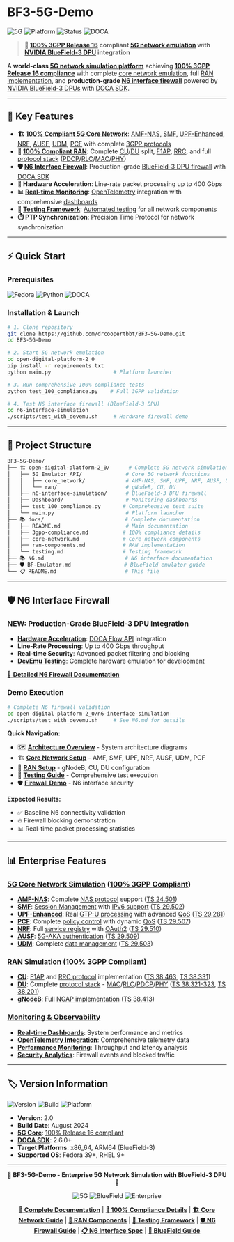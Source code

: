 # BF3-5G-Demo

![5G](https://img.shields.io/badge/5G%20Core-Network%20Emulator-blue.svg)
![Platform](https://img.shields.io/badge/platform-BlueField--3%20DPU-green.svg)
![Status](https://img.shields.io/badge/status-100%25%203GPP%20Compliant-gold.svg)
![DOCA](https://img.shields.io/badge/DOCA%20SDK-2.6.0+-orange.svg)

> **🎉 [100% 3GPP Release 16](docs/3gpp-compliance.md) compliant [5G network emulation](docs/README.md) with [NVIDIA BlueField-3 DPU](BF-Emulator.md) integration**

A **world-class [5G network simulation platform](docs/README.md)** achieving **[100% 3GPP Release 16 compliance](docs/3gpp-compliance.md)** with complete [core network emulation](docs/core-network.md), full [RAN implementation](docs/ran-components.md), and **production-grade [N6 interface firewall](N6.md)** powered by [NVIDIA BlueField-3 DPUs](BF-Emulator.md) with [DOCA SDK](open-digital-platform-2_0/n6-interface-simulation/README.md).

---

## 🚀 Key Features

- **🏗️ [100% Compliant 5G Core Network](docs/core-network.md)**: [AMF-NAS](open-digital-platform-2_0/5G_Emulator_API/core_network/amf_nas.py), [SMF](open-digital-platform-2_0/5G_Emulator_API/core_network/smf.py), [UPF-Enhanced](open-digital-platform-2_0/5G_Emulator_API/core_network/upf_enhanced.py), [NRF](open-digital-platform-2_0/5G_Emulator_API/core_network/nrf.py), [AUSF](open-digital-platform-2_0/5G_Emulator_API/core_network/ausf.py), [UDM](open-digital-platform-2_0/5G_Emulator_API/core_network/udm.py), [PCF](open-digital-platform-2_0/5G_Emulator_API/core_network/pcf.py) with complete [3GPP protocols](docs/3gpp-compliance.md)
- **📡 [100% Compliant RAN](docs/ran-components.md)**: Complete [CU](open-digital-platform-2_0/5G_Emulator_API/ran/cu.py)/[DU](open-digital-platform-2_0/5G_Emulator_API/ran/du.py) split, [F1AP](docs/ran-components.md#f1ap), [RRC](docs/ran-components.md#rrc), and full [protocol stack](docs/ran-components.md#protocol-stack) ([PDCP](docs/ran-components.md#pdcp)/[RLC](docs/ran-components.md#rlc)/[MAC](docs/ran-components.md#mac)/[PHY](docs/ran-components.md#phy))
- **🛡️ [N6 Interface Firewall](N6.md)**: Production-grade [BlueField-3 DPU firewall](open-digital-platform-2_0/n6-interface-simulation/README.md) with [DOCA SDK](BF-Emulator.md)
- **🔄 Hardware Acceleration**: Line-rate packet processing up to 400 Gbps
- **📊 [Real-time Monitoring](docs/testing.md#monitoring)**: [OpenTelemetry](open-digital-platform-2_0/Dashboard/README.md) integration with comprehensive [dashboards](open-digital-platform-2_0/Dashboard/)
- **🧪 [Testing Framework](docs/testing.md)**: [Automated testing](open-digital-platform-2_0/test_100_compliance.py) for all network components
- **⏱️ PTP Synchronization**: Precision Time Protocol for network synchronization

---

## ⚡ Quick Start

### Prerequisites
![Fedora](https://img.shields.io/badge/Fedora-39+-orange.svg)
![Python](https://img.shields.io/badge/Python-3.8+-blue.svg)
![DOCA](https://img.shields.io/badge/DOCA%20SDK-2.6.0+-green.svg)

### Installation & Launch
```bash
# 1. Clone repository
git clone https://github.com/drcoopertbbt/BF3-5G-Demo.git
cd BF3-5G-Demo

# 2. Start 5G network emulation
cd open-digital-platform-2_0
pip install -r requirements.txt
python main.py                    # Platform launcher

# 3. Run comprehensive 100% compliance tests
python test_100_compliance.py    # Full 3GPP validation

# 4. Test N6 interface firewall (BlueField-3 DPU)
cd n6-interface-simulation
./scripts/test_with_devemu.sh     # Hardware firewall demo
```

---

## 📁 Project Structure

```bash
BF3-5G-Demo/
├── 🏗️ open-digital-platform-2_0/      # Complete 5G network simulation
│   ├── 5G_Emulator_API/              # Core 5G network functions
│   │   ├── core_network/             # AMF-NAS, SMF, UPF, NRF, AUSF, UDM, PCF
│   │   └── ran/                      # gNodeB, CU, DU
│   ├── n6-interface-simulation/      # BlueField-3 DPU firewall
│   ├── Dashboard/                    # Monitoring dashboards
│   ├── test_100_compliance.py       # Comprehensive test suite
│   └── main.py                       # Platform launcher
├── 📚 docs/                          # Complete documentation
│   ├── README.md                     # Main documentation
│   ├── 3gpp-compliance.md           # 100% compliance details
│   ├── core-network.md              # Core network components
│   ├── ran-components.md            # RAN implementation
│   └── testing.md                   # Testing framework
├── 📚 N6.md                          # N6 interface documentation
├── 🛡️ BF-Emulator.md                 # BlueField emulator guide
└── 📋 README.md                      # This file
```

---

## 🛡️ N6 Interface Firewall

### NEW: Production-Grade BlueField-3 DPU Integration
- **[Hardware Acceleration](BF-Emulator.md#hardware-acceleration)**: [DOCA Flow API](open-digital-platform-2_0/n6-interface-simulation/README.md#doca-flow) integration
- **Line-Rate Processing**: Up to 400 Gbps throughput  
- **Real-time Security**: Advanced packet filtering and blocking
- **[DevEmu Testing](open-digital-platform-2_0/n6-interface-simulation/scripts/test_with_devemu.sh)**: Complete hardware emulation for development

[📖 **Detailed N6 Firewall Documentation**](open-digital-platform-2_0/n6-interface-simulation/README.md)

### Demo Execution
```bash
# Complete N6 firewall validation
cd open-digital-platform-2_0/n6-interface-simulation
./scripts/test_with_devemu.sh     # See N6.md for details
```

**Quick Navigation:**
- 🗺️ **[Architecture Overview](docs/README.md#architecture-overview)** - System architecture diagrams
- 🏗️ **[Core Network Setup](docs/core-network.md#quick-start)** - AMF, SMF, UPF, NRF, AUSF, UDM, PCF
- 📡 **[RAN Setup](docs/ran-components.md#quick-start)** - gNodeB, CU, DU configuration
- 🧪 **[Testing Guide](docs/testing.md#running-tests)** - Comprehensive test execution
- 🛡️ **[Firewall Demo](open-digital-platform-2_0/n6-interface-simulation/README.md#demo)** - N6 interface security

**Expected Results:**
- ✅ Baseline N6 connectivity validation
- 🔥 Firewall blocking demonstration  
- 📊 Real-time packet processing statistics

---

## 📊 Enterprise Features

### [5G Core Network Simulation](docs/core-network.md) ([100% 3GPP Compliant](docs/3gpp-compliance.md))
- **[AMF-NAS](open-digital-platform-2_0/5G_Emulator_API/core_network/amf_nas.py)**: Complete [NAS protocol](docs/core-network.md#amf-nas) support ([TS 24.501](docs/3gpp-compliance.md#ts-24501))
- **[SMF](open-digital-platform-2_0/5G_Emulator_API/core_network/smf.py)**: [Session Management](docs/core-network.md#smf) with [IPv6 support](docs/core-network.md#ipv6) ([TS 29.502](docs/3gpp-compliance.md#ts-29502))  
- **[UPF-Enhanced](open-digital-platform-2_0/5G_Emulator_API/core_network/upf_enhanced.py)**: Real [GTP-U processing](docs/core-network.md#gtp-u) with advanced [QoS](docs/core-network.md#qos) ([TS 29.281](docs/3gpp-compliance.md#ts-29281))
- **[PCF](open-digital-platform-2_0/5G_Emulator_API/core_network/pcf.py)**: Complete [policy control](docs/core-network.md#pcf) with dynamic [QoS](docs/core-network.md#qos) ([TS 29.507](docs/3gpp-compliance.md#ts-29507))
- **[NRF](open-digital-platform-2_0/5G_Emulator_API/core_network/nrf.py)**: Full [service registry](docs/core-network.md#nrf) with [OAuth2](docs/core-network.md#oauth2) ([TS 29.510](docs/3gpp-compliance.md#ts-29510))
- **[AUSF](open-digital-platform-2_0/5G_Emulator_API/core_network/ausf.py)**: [5G-AKA authentication](docs/core-network.md#ausf) ([TS 29.509](docs/3gpp-compliance.md#ts-29509))
- **[UDM](open-digital-platform-2_0/5G_Emulator_API/core_network/udm.py)**: Complete [data management](docs/core-network.md#udm) ([TS 29.503](docs/3gpp-compliance.md#ts-29503))

### [RAN Simulation](docs/ran-components.md) ([100% 3GPP Compliant](docs/3gpp-compliance.md))
- **[CU](open-digital-platform-2_0/5G_Emulator_API/ran/cu.py)**: [F1AP](docs/ran-components.md#f1ap) and [RRC protocol](docs/ran-components.md#rrc) implementation ([TS 38.463](docs/3gpp-compliance.md#ts-38463), [TS 38.331](docs/3gpp-compliance.md#ts-38331))
- **[DU](open-digital-platform-2_0/5G_Emulator_API/ran/du.py)**: Complete [protocol stack](docs/ran-components.md#protocol-stack) - [MAC](docs/ran-components.md#mac)/[RLC](docs/ran-components.md#rlc)/[PDCP](docs/ran-components.md#pdcp)/[PHY](docs/ran-components.md#phy) ([TS 38.321-323](docs/3gpp-compliance.md#ts-38321), [TS 38.201](docs/3gpp-compliance.md#ts-38201))
- **[gNodeB](open-digital-platform-2_0/5G_Emulator_API/ran/gnb.py)**: Full [NGAP implementation](docs/ran-components.md#ngap) ([TS 38.413](docs/3gpp-compliance.md#ts-38413))

### [Monitoring & Observability](docs/testing.md#monitoring)
- **[Real-time Dashboards](open-digital-platform-2_0/Dashboard/)**: System performance and metrics
- **[OpenTelemetry Integration](docs/testing.md#telemetry)**: Comprehensive telemetry data
- **[Performance Monitoring](docs/testing.md#performance)**: Throughput and latency analysis
- **[Security Analytics](open-digital-platform-2_0/n6-interface-simulation/README.md#monitoring)**: Firewall events and blocked traffic

---

## 🏷️ Version Information

![Version](https://img.shields.io/badge/version-2.0-blue.svg)
![Build](https://img.shields.io/badge/build-August%202024-green.svg)
![Platform](https://img.shields.io/badge/platform-Multi--Platform-orange.svg)

- **Version**: 2.0  
- **Build Date**: August 2024
- **[5G Core](docs/core-network.md)**: [100% Release 16 compliant](docs/3gpp-compliance.md)
- **[DOCA SDK](BF-Emulator.md)**: 2.6.0+
- **Target Platforms**: x86_64, ARM64 (BlueField-3)
- **Supported OS**: Fedora 39+, RHEL 9+

---

<div align="center">

**🌟 BF3-5G-Demo - Enterprise 5G Network Simulation with BlueField-3 DPU 🌟**

![5G](https://img.shields.io/badge/5G%20Core-Network%20Simulation-blue.svg)
![BlueField](https://img.shields.io/badge/BlueField--3-DPU%20Ready-green.svg)
![Enterprise](https://img.shields.io/badge/Enterprise-Grade-gold.svg)

**[📖 Complete Documentation](docs/README.md)** | **[🎉 100% Compliance Details](docs/3gpp-compliance.md)** | **[🏗️ Core Network Guide](docs/core-network.md)** | **[📡 RAN Components](docs/ran-components.md)** | **[🧪 Testing Framework](docs/testing.md)** | **[🛡️ N6 Firewall Guide](open-digital-platform-2_0/n6-interface-simulation/README.md)** | **[📋 N6 Interface Spec](N6.md)** | **[🔧 BlueField Guide](BF-Emulator.md)**

</div>
